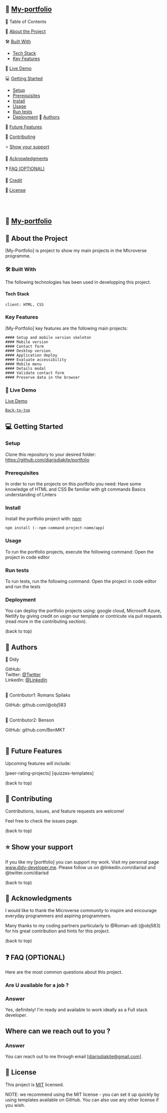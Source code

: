 ## 📖 [My-portfolio](#my-portfolio)

📗 Table of Contents

📖 [About the Project](#about-the-project)

🛠 [Built With](#built-with)

- [Tech Stack](#tech-stack)
- [Key Features](#key-features)

🚀 [Live Demo](#live-demo)

💻 [Getting Started](#getting-started)

- [Setup](#setup)
- [Prerequisites](#prerequisites)
- [Install](#install)
- [Usage](#usage)
- [Run tests](#run-test)
- [Deployment](#deployment)
👥 [Authors](#authors)

🔭 [Future Features](#future-features)

🤝 [Contributing](#contributing)

⭐️ [Show your support](#show-your-support)

🙏 [Acknowledgments](#acknowledgment)

❓ [FAQ (OPTIONAL)](#faq)

📝 [Credit](#credit)

📝 [License](#licence)

<br><br>

## 📖 [My-portfolio](#my-portfolio)
## 📖 About the Project
[My-Portfolio] is project to show my main projects in the MIcroverse programme.

### 🛠 Built With
The following technologies has been used in developping this project. 

#### Tech Stack

```[Tech-stack]
client: HTML, CSS
```

### Key Features

[My-Portfolio] key features are the following main projects:

```[Tech-stack]
#### Setup and mobile version skeleton
#### Mobile version
#### Contact form
#### Desktop version
#### Application deploy
#### Evaluate accessibility
#### Mobile menu
#### Details modal
#### Validate contact form
#### Preserve data in the browser
```


### 🚀 Live Demo

[Live Demo](https://diarisdiakite.github.io/Portfolio/)

[`Back-to-top`](#my-portfolio)

## 💻 Getting Started

### Setup
Clone this repository to your desired folder:
https://github.com/diarisdiakite/portfolio 

### Prerequisites
In order to run the projects on this portfolio you need:
Have some knowledge of HTML and CSS
Be familiar with git commands
Basics understanding of Linters

### Install
Install the portfolio project with: [npm](https://www.npmjs.com/)

```[npm]
npm install (--npm-command-project-name/app)
```

### Usage
To run the portfolio projects, execute the following command: Open the project in code editor

### Run tests
To run tests, run the following command: Open the project in code editor and run the tests

### Deployment
You can deploy the portfolio projects using: google cloud, Microsoft Azure, Netlify by giving credit on usign our template or contricute via pull requests (read more in the contributing section).

(back to top)

## 👥 Authors

👤 Didy

GitHub: [](github.com/diarisdiakite)
<br> Twitter: [@Twitter](@diarisdiakite)
<br>LinkedIn: [@LinkedIn](https://www.linkedin.com/in/diariatou-diakite-67ab80165/)
<br><br>

👤 Contributor1: Romans Spilaks

GitHub: github.com/@obj583
<br><br>

👤 Contributor2: Benson

GitHub: github.com/BenMKT
<br><br>

## 🔭 Future Features
Upcoming features will include:

 [peer-rating-projects]
 [quizzes-templates]
 
(back to top)

## 🤝 Contributing
Contributions, issues, and feature requests are welcome!

Feel free to check the issues page.

(back to top)

## ⭐️ Show your support
If you like my [portfolio] you can support my work. Visit my personal page www.didy-developer.me.
Please follow us on @linkedin.com/diarisd and @twitter.com/diarisd

(back to top)

## 🙏 Acknowledgments
I would like to thank the Microverse community to inspire and encourage everyday programmers and aspiring programmers.

Many thanks to my coding partners particularly to @Roman-adi (@obj583) for his great contribution and hints for this project. 

(back to top)

## ❓ FAQ (OPTIONAL)
Here are the most common questions about this project.

### Are U available for a job ?

### Answer
Yes, definitely! I'm ready and available to work ideally as a Full stack developer. 

## Where can we reach out to you ?

### Answer
You can reach out to me through email [diarisdiakite@gmail.com]. 

## 📝 License
This project is [MIT](https://mit-license.org/) licensed.

NOTE: we recommend using the MIT license - you can set it up quickly by using templates available on GitHub. You can also use any other license if you wish.
